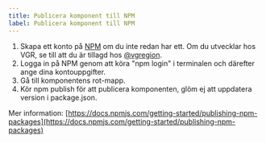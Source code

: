```yaml
---
title: Publicera komponent till NPM
label: Publicera komponent till NPM
---
```


1. Skapa ett konto på [NPM](https://www.npmjs.com/) om du inte redan har ett. Om du utvecklar hos VGR, se till att du är tillagd hos [@vgregion](https://www.npmjs.com/~vgregion).
2. Logga in på NPM genom att köra &quot;npm login&quot; i terminalen och därefter ange dina kontouppgifter.
3. Gå till komponentens rot-mapp.
4. Kör npm publish för att publicera komponenten, glöm ej att uppdatera version i package.json.

Mer information: [https://docs.npmjs.com/getting-started/publishing-npm-packages](https://docs.npmjs.com/getting-started/publishing-npm-packages)
